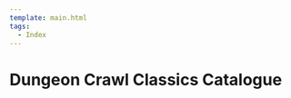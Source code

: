 ```yaml
---
template: main.html
tags:
  - Index
---
```


# Dungeon Crawl Classics Catalogue

<!-- material/tags { scope: true } -->